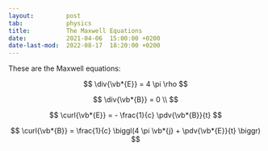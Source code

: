 ```yaml
---
layout:         post
tab:	        physics
title:          The Maxwell Equations
date:           2021-04-06  15:00:00 +0200
date-last-mod:  2022-08-17  18:20:00 +0200
---
```


<div style="display: none">
  \(
  {% include latex-preamble.sty %}
  \)
</div>


These are the Maxwell equations:

$$
\div{\vb*{E}} = 4 \pi \rho
$$

$$
\div{\vb*{B}} = 0 \\
$$

$$
\curl{\vb*{E}} = - \frac{1}{c} \pdv{\vb*{B}}{t}
$$

$$
\curl{\vb*{B}} = \frac{1}{c} \biggl(4 \pi \vb*{j} + \pdv{\vb*{E}}{t} \biggr)
$$

<!-- $$ -->
<!-- \boldsymbol{\nabla \cdot E} = 4 \pi \rho -->
<!-- $$ -->

<!-- $$ -->
<!-- \boldsymbol{\nabla \cdot B} = 0 -->
<!-- $$ -->

<!-- $$ -->
<!-- \boldsymbol{\nabla \times E} = -\frac{1}{c} \frac{\partial \boldsymbol{B}}{\partial t} -->
<!-- $$ -->

<!-- $$ -->
<!-- \boldsymbol{\nabla \times B} = \frac{1}{c} \biggl(4 \pi \boldsymbol{j} + \frac{\partial \boldsymbol{E}}{\partial t} \biggr) -->
<!-- $$ -->
